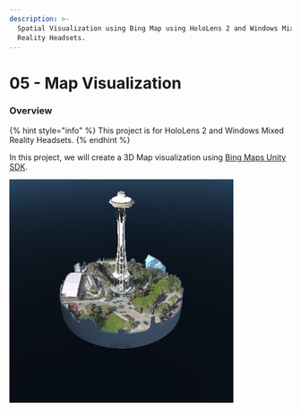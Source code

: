 ```yaml
---
description: >-
  Spatial Visualization using Bing Map using HoloLens 2 and Windows Mixed
  Reality Headsets.
---
```


# 05 - Map Visualization

### Overview

{% hint style="info" %}
This project is for HoloLens 2 and Windows Mixed Reality Headsets.
{% endhint %}

In this project, we will create a 3D Map visualization using [Bing Maps Unity SDK](https://github.com/microsoft/MapsSDK-Unity?WT.mc_id=github-mixedrealitycurriculum-ayyonet). 

![Bing Maps Visualization Example.](../../.gitbook/assets/maprenderer-cylinder.png)



